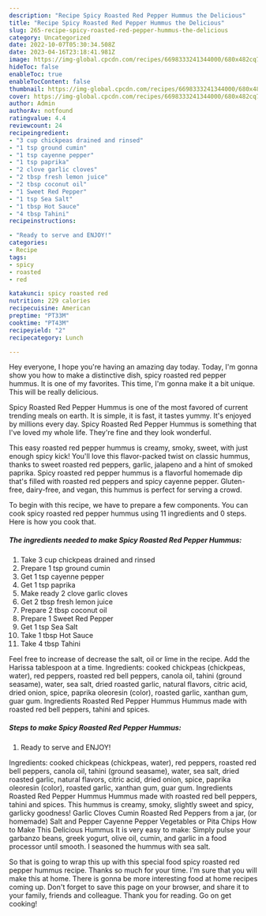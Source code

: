```yaml
---
description: "Recipe Spicy Roasted Red Pepper Hummus the Delicious"
title: "Recipe Spicy Roasted Red Pepper Hummus the Delicious"
slug: 265-recipe-spicy-roasted-red-pepper-hummus-the-delicious
category: Uncategorized
date: 2022-10-07T05:30:34.508Z
date: 2023-04-16T23:18:41.981Z
image: https://img-global.cpcdn.com/recipes/6698333241344000/680x482cq70/spicy-roasted-red-pepper-hummus-recipe-main-photo.jpg
hideToc: false
enableToc: true
enableTocContent: false
thumbnail: https://img-global.cpcdn.com/recipes/6698333241344000/680x482cq70/spicy-roasted-red-pepper-hummus-recipe-main-photo.jpg
cover: https://img-global.cpcdn.com/recipes/6698333241344000/680x482cq70/spicy-roasted-red-pepper-hummus-recipe-main-photo.jpg
author: Admin
authorAv: notfound
ratingvalue: 4.4
reviewcount: 24
recipeingredient:
- "3 cup chickpeas drained and rinsed"
- "1 tsp ground cumin"
- "1 tsp cayenne pepper"
- "1 tsp paprika"
- "2 clove garlic cloves"
- "2 tbsp fresh lemon juice"
- "2 tbsp coconut oil"
- "1 Sweet Red Pepper"
- "1 tsp Sea Salt"
- "1 tbsp Hot Sauce"
- "4 tbsp Tahini"
recipeinstructions:

- "Ready to serve and ENJOY!"
categories:
- Recipe
tags:
- spicy
- roasted
- red

katakunci: spicy roasted red 
nutrition: 229 calories
recipecuisine: American
preptime: "PT33M"
cooktime: "PT43M"
recipeyield: "2"
recipecategory: Lunch

---
```



Hey everyone, I hope you're having an amazing day today. Today, I'm gonna show you how to make a distinctive dish, spicy roasted red pepper hummus. It is one of my favorites. This time, I'm gonna make it a bit unique. This will be really delicious.

Spicy Roasted Red Pepper Hummus is one of the most favored of current trending meals on earth. It is simple, it is fast, it tastes yummy. It's enjoyed by millions every day. Spicy Roasted Red Pepper Hummus is something that I've loved my whole life. They're fine and they look wonderful.

This easy roasted red pepper hummus is creamy, smoky, sweet, with just enough spicy kick! You&#39;ll love this flavor-packed twist on classic hummus, thanks to sweet roasted red peppers, garlic, jalapeno and a hint of smoked paprika. Spicy roasted red pepper hummus is a flavorful homemade dip that&#39;s filled with roasted red peppers and spicy cayenne pepper. Gluten-free, dairy-free, and vegan, this hummus is perfect for serving a crowd.


To begin with this recipe, we have to prepare a few components. You can cook spicy roasted red pepper hummus using 11 ingredients and 0 steps. Here is how you cook that.

<!--inarticleads1-->

##### The ingredients needed to make Spicy Roasted Red Pepper Hummus:

1. Take 3 cup chickpeas drained and rinsed
1. Prepare 1 tsp ground cumin
1. Get 1 tsp cayenne pepper
1. Get 1 tsp paprika
1. Make ready 2 clove garlic cloves
1. Get 2 tbsp fresh lemon juice
1. Prepare 2 tbsp coconut oil
1. Prepare 1 Sweet Red Pepper
1. Get 1 tsp Sea Salt
1. Take 1 tbsp Hot Sauce
1. Take 4 tbsp Tahini


Feel free to increase of decrease the salt, oil or lime in the recipe. Add the Harissa tablespoon at a time. Ingredients: cooked chickpeas (chickpeas, water), red peppers, roasted red bell peppers, canola oil, tahini (ground seasame), water, sea salt, dried roasted garlic, natural flavors, citric acid, dried onion, spice, paprika oleoresin (color), roasted garlic, xanthan gum, guar gum. Ingredients Roasted Red Pepper Hummus Hummus made with roasted red bell peppers, tahini and spices. 

<!--inarticleads2-->

##### Steps to make Spicy Roasted Red Pepper Hummus:


1. Ready to serve and ENJOY!

Ingredients: cooked chickpeas (chickpeas, water), red peppers, roasted red bell peppers, canola oil, tahini (ground seasame), water, sea salt, dried roasted garlic, natural flavors, citric acid, dried onion, spice, paprika oleoresin (color), roasted garlic, xanthan gum, guar gum. Ingredients Roasted Red Pepper Hummus Hummus made with roasted red bell peppers, tahini and spices. This hummus is creamy, smoky, slightly sweet and spicy, garlicky goodness! Garlic Cloves Cumin Roasted Red Peppers from a jar, (or homemade) Salt and Pepper Cayenne Pepper Vegetables or Pita Chips How to Make This Delicious Hummus It is very easy to make: Simply pulse your garbanzo beans, greek yogurt, olive oil, cumin, and garlic in a food processor until smooth. I seasoned the hummus with sea salt. 

So that is going to wrap this up with this special food spicy roasted red pepper hummus recipe. Thanks so much for your time. I'm sure that you will make this at home. There is gonna be more interesting food at home recipes coming up. Don't forget to save this page on your browser, and share it to your family, friends and colleague. Thank you for reading. Go on get cooking!

